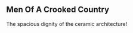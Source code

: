 Men Of A Crooked Country
------------------------
The spacious dignity of the ceramic architecture!  
